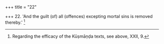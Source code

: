 +++
title = "22"

+++
22. 'And the guilt (of) all (offences) excepting mortal sins is removed thereby.' [^15] 


[^15]:  Regarding the efficacy of the Kūṣmāṇḍa texts, see above, XXII, 9.
